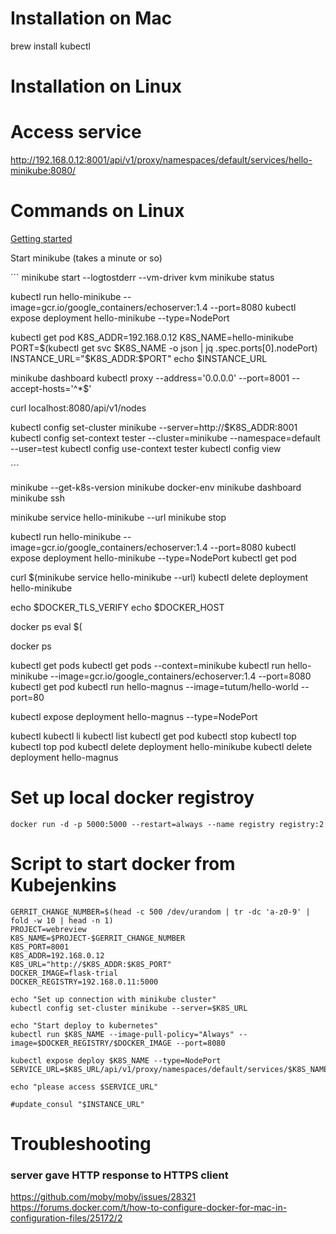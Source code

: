 
# Installation on Mac
brew install kubectl

# Installation on Linux

# Access service
http://192.168.0.12:8001/api/v1/proxy/namespaces/default/services/hello-minikube:8080/

# Commands on Linux
[Getting started](https://kubernetes.io/docs/getting-started-guides/minikube/)

Start minikube (takes a minute or so)

´´´
minikube start --logtostderr --vm-driver kvm 
minikube status

kubectl run hello-minikube --image=gcr.io/google_containers/echoserver:1.4 --port=8080
kubectl expose deployment hello-minikube --type=NodePort

kubectl get pod
K8S_ADDR=192.168.0.12
K8S_NAME=hello-minikube
PORT=$(kubectl get svc $K8S_NAME -o json | jq .spec.ports[0].nodePort)
INSTANCE_URL="$K8S_ADDR:$PORT"
echo $INSTANCE_URL

minikube dashboard
kubectl proxy --address='0.0.0.0' --port=8001 --accept-hosts='^*$'

curl localhost:8080/api/v1/nodes

kubectl config set-cluster minikube --server=http://$K8S_ADDR:8001
kubectl config set-context tester --cluster=minikube --namespace=default --user=test
kubectl config use-context tester
kubectl config view



´´´

minikube --get-k8s-version
minikube docker-env
minikube dashboard
minikube ssh

minikube service hello-minikube --url
minikube stop

kubectl run hello-minikube --image=gcr.io/google_containers/echoserver:1.4 --port=8080
kubectl expose deployment hello-minikube  --type=NodePort
kubectl get pod

curl $(minikube service hello-minikube --url)
kubectl delete deployment hello-minikube 

echo $DOCKER_TLS_VERIFY 
echo $DOCKER_HOST 



docker ps
eval $(

docker ps

kubectl get pods
kubectl get pods --context=minikube
kubectl run hello-minikube --image=gcr.io/google_containers/echoserver:1.4 --port=8080
kubectl get pod
kubectl run hello-magnus --image=tutum/hello-world --port=80

kubectl expose deployment hello-magnus --type=NodePort


kubectl 
kubectl li
kubectl list
kubectl get pod
kubectl stop
kubectl top
kubectl top pod
kubectl delete deployment hello-minikube
kubectl delete deployment hello-magnus 

# Set up local docker registroy
```
docker run -d -p 5000:5000 --restart=always --name registry registry:2
```

# Script to start docker from Kubejenkins


```
GERRIT_CHANGE_NUMBER=$(head -c 500 /dev/urandom | tr -dc 'a-z0-9' | fold -w 10 | head -n 1)
PROJECT=webreview
K8S_NAME=$PROJECT-$GERRIT_CHANGE_NUMBER
K8S_PORT=8001
K8S_ADDR=192.168.0.12
K8S_URL="http://$K8S_ADDR:$K8S_PORT"
DOCKER_IMAGE=flask-trial
DOCKER_REGISTRY=192.168.0.11:5000

echo "Set up connection with minikube cluster"
kubectl config set-cluster minikube --server=$K8S_URL

echo "Start deploy to kubernetes"
kubectl run $K8S_NAME --image-pull-policy="Always" --image=$DOCKER_REGISTRY/$DOCKER_IMAGE --port=8080

kubectl expose deploy $K8S_NAME --type=NodePort
SERVICE_URL=$K8S_URL/api/v1/proxy/namespaces/default/services/$K8S_NAME:8080/

echo "please access $SERVICE_URL"

#update_consul "$INSTANCE_URL"
```


# Troubleshooting
### server gave HTTP response to HTTPS client
https://github.com/moby/moby/issues/28321
https://forums.docker.com/t/how-to-configure-docker-for-mac-in-configuration-files/25172/2


